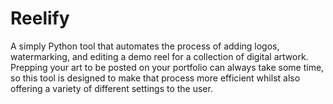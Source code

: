 # Reelify
A simply Python tool that automates the process of adding logos, watermarking, and editing a demo reel for a collection of digital artwork. Prepping your art to be posted on your portfolio can always take some time, so this tool is designed to make that process more efficient whilst also offering a variety of different settings to the user.
